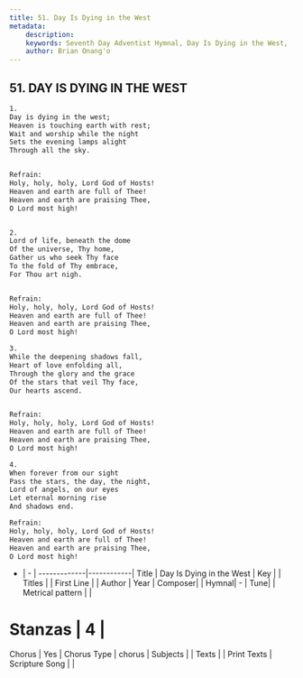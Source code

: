 ```yaml
---
title: 51. Day Is Dying in the West
metadata:
    description: 
    keywords: Seventh Day Adventist Hymnal, Day Is Dying in the West, , 
    author: Brian Onang'o
---
```



## 51. DAY IS DYING IN THE WEST

```txt
1.
Day is dying in the west;
Heaven is touching earth with rest;
Wait and worship while the night
Sets the evening lamps alight
Through all the sky.


Refrain:
Holy, holy, holy, Lord God of Hosts!
Heaven and earth are full of Thee!
Heaven and earth are praising Thee,
O Lord most high!


2.
Lord of life, beneath the dome
Of the universe, Thy home,
Gather us who seek Thy face
To the fold of Thy embrace,
For Thou art nigh.


Refrain:
Holy, holy, holy, Lord God of Hosts!
Heaven and earth are full of Thee!
Heaven and earth are praising Thee,
O Lord most high!

3.
While the deepening shadows fall,
Heart of love enfolding all,
Through the glory and the grace
Of the stars that veil Thy face,
Our hearts ascend.


Refrain:
Holy, holy, holy, Lord God of Hosts!
Heaven and earth are full of Thee!
Heaven and earth are praising Thee,
O Lord most high!

4.
When forever from our sight
Pass the stars, the day, the night,
Lord of angels, on our eyes
Let eternal morning rise
And shadows end.

Refrain:
Holy, holy, holy, Lord God of Hosts!
Heaven and earth are full of Thee!
Heaven and earth are praising Thee,
O Lord most high!

```

- |   -  |
-------------|------------|
Title | Day Is Dying in the West |
Key |  |
Titles |  |
First Line |  |
Author | 
Year | 
Composer|  |
Hymnal|  - |
Tune|  |
Metrical pattern | |
# Stanzas | 4 |
Chorus | Yes |
Chorus Type | chorus |
Subjects |  |
Texts |  |
Print Texts | 
Scripture Song |  |
  
